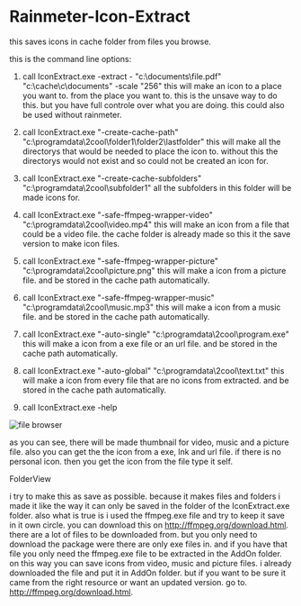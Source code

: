 # Rainmeter-Icon-Extract
this saves icons in cache folder from files you browse.


this is the command line options:

1. call IconExtract.exe -extract - "c:\documents\file.pdf" "c:\cache\c\documents\" -scale "256"
this will make an icon to a place you want to. from the place you want to.
this is the unsave way to do this. but you have full controle over what you are doing.
this could also be used without rainmeter.

2. call IconExtract.exe "-create-cache-path" "c:\programdata\2cool\folder1\folder2\lastfolder\"
this will make all the directorys that would be needed to place the icon to.
without this the directorys would not exist and so could not be created an icon for.

3. call IconExtract.exe "-create-cache-subfolders" "c:\programdata\2cool\subfolder1"
all the subfolders in this folder will be made icons for.

4. call IconExtract.exe "-safe-ffmpeg-wrapper-video" "c:\programdata\2cool\video.mp4"
this will make an icon from a file that could be a video file.
the cache folder is already made so this it the save version to make icon files.

5. call IconExtract.exe "-safe-ffmpeg-wrapper-picture" "c:\programdata\2cool\picture.png"
this will make a icon from a picture file. and be stored in the cache path automatically.

6. call IconExtract.exe "-safe-ffmpeg-wrapper-music" "c:\programdata\2cool\music.mp3"
this will make a icon from a music file. and be stored in the cache path automatically.

7. call IconExtract.exe "-auto-single" "c:\programdata\2cool\program.exe"
this will make a icon from a exe file or an url file. and be stored in the cache path automatically.

8. call IconExtract.exe "-auto-global" "c:\programdata\2cool\text.txt"
this will make a icon from every file that are no icons from extracted. and be stored in the cache path automatically.

9. call IconExtract.exe -help



![file browser](https://user-images.githubusercontent.com/46109964/160290028-c177da72-057e-4ae0-aff5-5fed599e083c.png)



as you can see, there will be made thumbnail for video, music and a picture file.
also you can get the the icon from a exe, lnk and url file.
if there is no personal icon. then you get the icon from the file type it self.



FolderView

i try to make this as save as possible. because it makes files and folders i made it like the way it can only be saved in the folder of the IconExtract.exe folder. also what is true is i used the ffmpeg.exe file and try to keep it save in it own circle. you can download this on http://ffmpeg.org/download.html. there are a lot of files to be downloaded from. but you only need to download the package were there are only exe files in. and if you have that file you only need the ffmpeg.exe file to be extracted in the AddOn folder. on this way you can save icons from video, music and picture files. i already downloaded the file and put it in AddOn folder. but if you want to be sure it came from the right resource or want an updated version. go to. http://ffmpeg.org/download.html.
